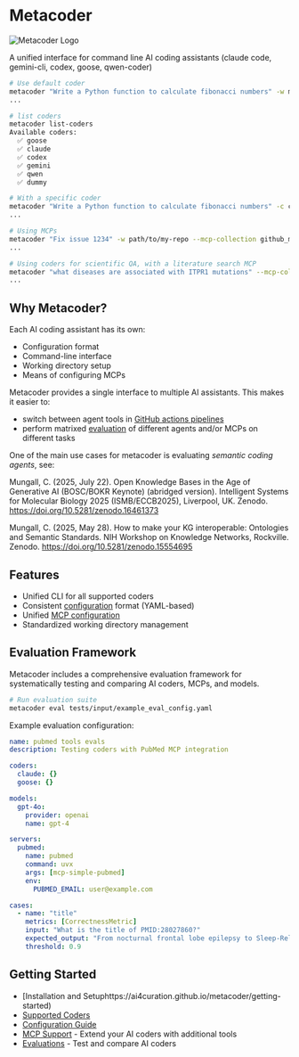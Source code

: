 # Metacoder

![Metacoder Logo](docs/assets/metacoder-logo.png)

A unified interface for command line AI coding assistants (claude code, gemini-cli, codex, goose, qwen-coder)

```bash
# Use default coder
metacoder "Write a Python function to calculate fibonacci numbers" -w my-scripts/
...

# list coders
metacoder list-coders
Available coders:
  ✅ goose
  ✅ claude
  ✅ codex
  ✅ gemini
  ✅ qwen
  ✅ dummy

# With a specific coder
metacoder "Write a Python function to calculate fibonacci numbers" -c claude -w my-scripts/
...

# Using MCPs
metacoder "Fix issue 1234" -w path/to/my-repo --mcp-collection github_mcps.yaml
...

# Using coders for scientific QA, with a literature search MCP
metacoder "what diseases are associated with ITPR1 mutations" --mcp-collection lit_search_mcps.yaml
...
```

## Why Metacoder?

Each AI coding assistant has its own:

- Configuration format
- Command-line interface
- Working directory setup
- Means of configuring MCPs

Metacoder provides a single interface to multiple AI assistants. This makes it easier to:

- switch between agent tools in [GitHub actions pipelines](https://ai4curation.github.io/aidocs/how-tos/set-up-github-actions/)
- perform matrixed [evaluation](https://ai4curation.github.io/metacoder/evaluations) of different agents and/or MCPs on different tasks

One of the main use cases for metacoder is evaluating *semantic coding agents*, see:

Mungall, C. (2025, July 22). Open Knowledge Bases in the Age of Generative AI (BOSC/BOKR Keynote) (abridged version). Intelligent Systems for Molecular Biology 2025 (ISMB/ECCB2025), Liverpool, UK. Zenodo. <https://doi.org/10.5281/zenodo.16461373>

Mungall, C. (2025, May 28). How to make your KG interoperable: Ontologies and Semantic Standards. NIH Workshop on Knowledge Networks, Rockville. Zenodo. <https://doi.org/10.5281/zenodo.15554695>


## Features

- Unified CLI for all supported coders
- Consistent [configuration](https://ai4curation.github.io/metacoder/configuration) format (YAML-based)
- Unified [MCP configuration](https://ai4curation.github.io/metacoder/mcps)
- Standardized working directory management


## Evaluation Framework

Metacoder includes a comprehensive evaluation framework for systematically testing and comparing AI coders, MCPs, and models.

```bash
# Run evaluation suite
metacoder eval tests/input/example_eval_config.yaml
```

Example evaluation configuration:

```yaml
name: pubmed tools evals
description: Testing coders with PubMed MCP integration

coders:
  claude: {}
  goose: {}

models:
  gpt-4o:
    provider: openai
    name: gpt-4

servers:
  pubmed:
    name: pubmed
    command: uvx
    args: [mcp-simple-pubmed]
    env:
      PUBMED_EMAIL: user@example.com

cases:
  - name: "title"
    metrics: [CorrectnessMetric]
    input: "What is the title of PMID:28027860?"
    expected_output: "From nocturnal frontal lobe epilepsy to Sleep-Related Hypermotor Epilepsy: A 35-year diagnostic challenge"
    threshold: 0.9
```

## Getting Started

- [Installation and Setuphttps://ai4curation.github.io/metacoder/getting-started)
- [Supported Coders](https://ai4curation.github.io/metacoder/coders/)
- [Configuration Guide](https://ai4curation.github.io/metacoder/configuration)
- [MCP Support](https://ai4curation.github.io/metacoder/mcps) - Extend your AI coders with additional tools
- [Evaluations](https://ai4curation.github.io/metacoder/evaluations/) - Test and compare AI coders